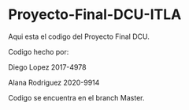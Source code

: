 # Proyecto-Final-DCU-ITLA
Aqui esta el codigo del Proyecto Final DCU.

Codigo hecho por:

Diego Lopez 
2017-4978

Alana Rodriguez 
2020-9914

Codigo se encuentra en el branch Master.
